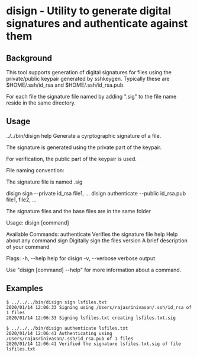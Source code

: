 # disign - Utility to generate digital signatures and authenticate against them

## Background

This tool supports generation of digital signatures for files using the private/public keypair generated by sshkeygen. Typically
these are $HOME/.ssh/id_rsa and $HOME/.ssh/id_rsa.pub.

For each file the signature file named by adding ".sig" to the file name reside in the same directory.

## Usage

../../bin/disign help
Generate a cyrptographic signature of a file.
  
  The signature is generated using the private part of the keypair. 
  
  For verification, the public part of the keypair is used. 
  
  File naming convention:

  The signature file is named <basename>.sig 

  disign sign --private id_rsa file1, ...
  disign authenticate --public id_rsa.pub file1, file2, ...

  The signature files and the base files are in the same folder

Usage:
  disign [command]

Available Commands:
  authenticate Verifies the signature file
  help         Help about any command
  sign         Digitally sign the files
  version      A brief description of your command

Flags:
  -h, --help      help for disign
  -v, --verbose   verbose output

Use "disign [command] --help" for more information about a command.

## Examples
```
$ ../../../bin/disign sign lsfiles.txt
2020/01/14 12:06:33 Signing using /Users/rajasrinivasan/.ssh/id_rsa of 1 files
2020/01/14 12:06:33 Signing lsfiles.txt creating lsfiles.txt.sig

$ ../../../bin/disign authenticate lsfiles.txt
2020/01/14 12:06:41 Authenticating using /Users/rajasrinivasan/.ssh/id_rsa.pub of 1 files
2020/01/14 12:06:41 Verified the signature lsfiles.txt.sig of file lsfiles.txt
```